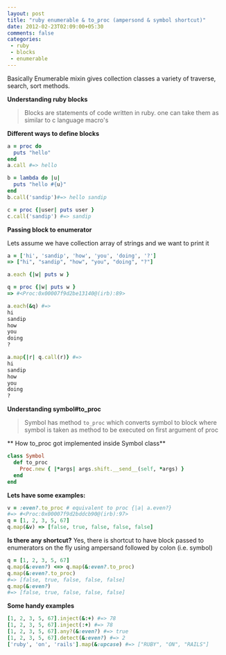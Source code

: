 ```yaml
---
layout: post
title: "ruby enumerable & to_proc (ampersond & symbol shortcut)"
date: 2012-02-23T02:09:00+05:30
comments: false
categories:
 - ruby
 - blocks
 - enumerable
---
```


Basically Enumerable mixin gives collection classes a variety of traverse, search, sort methods.

**Understanding ruby blocks**

> Blocks are statements of code written in ruby. one can take them as similar to c language macro's

**Different ways to define blocks**
```ruby
a = proc do
  puts "hello"
end
a.call #=> hello

b = lambda do |u|
  puts "hello #{u}"
end
b.call('sandip')#=> hello sandip

c = proc {|user| puts user }
c.call('sandip') #=> sandip
```
**Passing block to enumerator**

Lets assume we have collection array of strings and we want to print it
```ruby
a = ['hi', 'sandip', 'how', 'you', 'doing', '?']
=> ["hi", "sandip", "how", "you", "doing", "?"]

a.each {|w| puts w }

q = proc {|w| puts w }
=> #<Proc:0x00007f9d2be13140@(irb):89>

a.each(&q) #=>
hi
sandip
how
you
doing
?

a.map{|r| q.call(r)} #=>
hi
sandip
how
you
doing
?
```

**Understanding symbol#to_proc**

> Symbol has method `to_proc` which converts symbol to block where symbol is taken as method to be executed on first argument of proc

** How to_proc got implemented inside Symbol class**
```ruby
class Symbol
  def to_proc
    Proc.new { |*args| args.shift.__send__(self, *args) }
  end
end
```
**Lets have some examples:**
```ruby
v = :even?.to_proc # equivalent to proc {|a| a.even?} 
#=> #<Proc:0x00007f9d2bddcb90@(irb):97> 
q = [1, 2, 3, 5, 67]  
q.map(&v) => [false, true, false, false, false]
```
 **Is there any shortcut?**
Yes, there is shortcut to have block passed to enumerators on the fly using ampersand followed by colon (i.e. symbol)
```ruby
q = [1, 2, 3, 5, 67]  
q.map(&:even?) <=> q.map(&:even?.to_proc)  
q.map(&:even?.to_proc) 
#=> [false, true, false, false, false]  
q.map(&:even?) 
#=> [false, true, false, false, false]
```
**Some handy examples**
```ruby
[1, 2, 3, 5, 67].inject(&:+) #=> 78 
[1, 2, 3, 5, 67].inject(:+) #=> 78 
[1, 2, 3, 5, 67].any?(&:even?) #=> true 
[1, 2, 3, 5, 67].detect(&:even?) #=> 2 
['ruby', 'on', 'rails'].map(&:upcase) #=> ["RUBY", "ON", "RAILS"]
```

